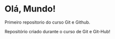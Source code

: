 # Olá, Mundo!
 Primeiro repositorio do curso Git e Github.

 Repositório criado durante o curso de Git e Git-Hub!
